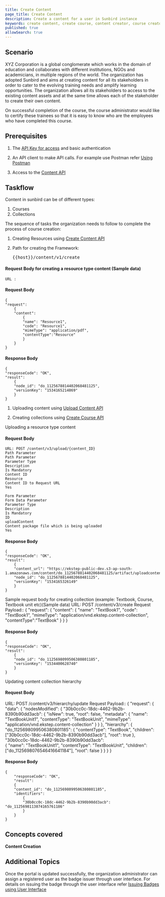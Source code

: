 ```yaml
---
title: Create Content
page_title: Create Content
description: Create a content for a user in Sunbird instance
keywords: create content, create course, content creator, course creator 
published: true
allowSearch: true
---
```

## Scenario

XYZ Corporation is a global conglomerate which works in the domain of education and collaborates with different institutions, NGOs and academicians, in multiple regions of the world. The organization has adopted Sunbird and aims at creating content for all its stakeholders in order to cater to the evolving training needs and amplify learning opportunities. The organization allows all its stakeholders to access to the existing content assets and at the same time allows each of the stakeholder to create their own content. 

On successful completion of the course, the course administrator would like to certify these trainees so that it is easy to know who are the employees who have completed this course. 

## Prerequisites

1. The [API Key for access](http://www.sunbird.org/apis/) and basic authentication

2. An API client to make API calls. For example use Postman refer [Using Postman](http://www.sunbird.org/apis/framework/#tag/usingpostman)

3. Access to the [Content API](http://docs.sunbird.org/latest/apis/content/)

## Taskflow

Content in sunbird can be of different types:

1. Courses 
2. Collections

The sequence of tasks the organization needs to follow to complete the process of course creation:

1. Creating Resources using [Create Content API](http://docs.sunbird.org/latest/apis/content/#operation/Create%20Content)

1. Path for creating the Framework: <pre>{{host}}/content/v1/create</pre>

#### Request Body for creating a resource type content (Sample data)

	URL : 

#### Request Body 
	{
	"request": 
		{
		"content":
			{
			"name": "Resource1",
			"code": "Resource1",
			"mimeType": "application/pdf",
			"contentType":"Resource"
			}
		}
	}

#### Response Body 
	{
	"responseCode": "OK",
	"result": 
		{
		"node_id": "do_1125678814402068481125",
		"versionKey": "1534165214869"
		}
	}

1. Uploading content using [Upload Content API](http://docs.sunbird.org/latest/apis/content/#operation/Upload%20Content)

1. Creating collections using [Create Course API](http://docs.sunbird.org/latest/apis/courseprogressapi/#tag/Course-Progress-API) 

Uploading a resource type content

#### Request Body

	URL: POST /content/v3/upload/{content_ID}
	Path Parameter
	Path Parameter
	Parameter Type
	Description
	Is Mandatory
	Content ID
	Resource
	Content ID to Request URL
	Yes

	Form Parameter 
	Form Data Parameter
	Parameter Type
	Description
	Is Mandatory 
	ID
	uploadContent
	Content package file which is being uploaded
	Yes

#### Response Body
	{
	"responseCode": "OK",
	"result": 
		{
		"content_url": "https://ekstep-public-dev.s3-ap-south-1.amazonaws.com/content/do_1125678814402068481125/artifact/uploadcontent_1534165325742.zip",
		"node_id": "do_1125678814402068481125",
		"versionKey": "1534165326149"
		}
	}

Sample request body for creating collection (example: Textbook, Course, Textbook unit etc)(Sample data)
URL: POST /content/v3/create
Request Payload::
	{
	"request": 
		{
		"content": 
			{
			"name": "TextBook1",
			"code": "TextBook1",
			"mimeType": "application/vnd.ekstep.content-collection",
			"contentType":"TextBook"
			}
		}
	}

#### Response Body 
	{
	"responseCode": "OK",
	"result": 
		{
		"node_id": "do_1125698099506380801185",
		"versionKey": "1534400628740"
		}
	}

Updating content collection hierarchy

#### Request Body 

URL: POST /content/v3/hierarchy/update
Request Payload::
	{
	"request": 
		{
		"data": 
			{
				"nodesModified": 
				{
				"30b0cc0c-18dc-4462-9b2b-8390b90dd3acb": 
					{
					"isNew": true,
					"root": false,
					"metadata": {
					"name": "TextBookUnit1",
					"contentType": "TextBookUnit",
					"mimeType": "application/vnd.ekstep.content-collection"
					}
				}
			},
		"hierarchy": 
			{
			"do_1125698099506380801185": 
				{
				"contentType": "TextBook",
				"children": ["30b0cc0c-18dc-4462-9b2b-8390b90dd3acb"],
				"root": true
				},
				"30b0cc0c-18dc-4462-9b2b-8390b90dd3acb":  
				{
				"name": "TextBookUnit1",
				"contentType": "TextBookUnit",
				"children": ["do_1125698076546416641184"],
				"root": false
				}
			}
		}
	}

#### Response Body 
	{
		"responseCode": "OK",
		"result": 
		{
		"content_id": "do_1125698099506380801185",
		"identifiers": 
			{
			"30b0cc0c-18dc-4462-9b2b-8390b90dd3acb": "do_1125698113874165761186"
			}
		}
	}

## Concepts covered

**Content Creation**

## Additional Topics

Once the portal is updated successfully, the organization administrator can assign a registered user as the badge issuer through user interface. For details on issuing the badge through the user interface refer 
[Issuing Badges using User Interface](http://www.sunbird.org/features-documentation/badging_framework/content_badges/)
